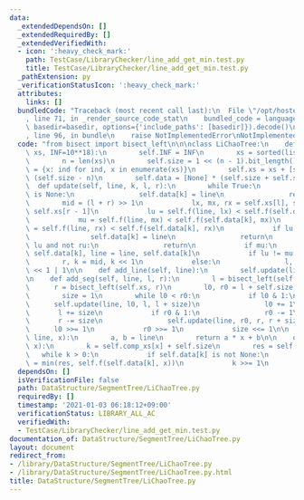 ```yaml
---
data:
  _extendedDependsOn: []
  _extendedRequiredBy: []
  _extendedVerifiedWith:
  - icon: ':heavy_check_mark:'
    path: TestCase/LibraryChecker/line_add_get_min.test.py
    title: TestCase/LibraryChecker/line_add_get_min.test.py
  _pathExtension: py
  _verificationStatusIcon: ':heavy_check_mark:'
  attributes:
    links: []
  bundledCode: "Traceback (most recent call last):\n  File \"/opt/hostedtoolcache/Python/3.9.1/x64/lib/python3.9/site-packages/onlinejudge_verify/documentation/build.py\"\
    , line 71, in _render_source_code_stat\n    bundled_code = language.bundle(stat.path,\
    \ basedir=basedir, options={'include_paths': [basedir]}).decode()\n  File \"/opt/hostedtoolcache/Python/3.9.1/x64/lib/python3.9/site-packages/onlinejudge_verify/languages/python.py\"\
    , line 96, in bundle\n    raise NotImplementedError\nNotImplementedError\n"
  code: "from bisect import bisect_left\n\n\nclass LiChaoTree:\n    def __init__(self,\
    \ xs, INF=10**18):\n        self.INF = INF\n        xs = sorted(list(set(xs)))\n\
    \        n = len(xs)\n        self.size = 1 << (n - 1).bit_length()\n        self.comp_xs\
    \ = {x: ind for ind, x in enumerate(xs)}\n        self.xs = xs + [self.INF] *\
    \ (self.size - n)\n        self.data = [None] * (self.size + self.size)\n\n  \
    \  def update(self, line, k, l, r):\n        while True:\n            if self.data[k]\
    \ is None:\n                self.data[k] = line\n                return\n    \
    \        mid = (l + r) >> 1\n            lx, mx, rx = self.xs[l], self.xs[mid],\
    \ self.xs[r - 1]\n            lu = self.f(line, lx) < self.f(self.data[k], lx)\n\
    \            mu = self.f(line, mx) < self.f(self.data[k], mx)\n            ru\
    \ = self.f(line, rx) < self.f(self.data[k], rx)\n            if lu and ru:\n \
    \               self.data[k] = line\n                return\n            if not\
    \ lu and not ru:\n                return\n            if mu:\n               \
    \ self.data[k], line = line, self.data[k]\n            if lu != mu:\n        \
    \        r, k = mid, k << 1\n            else:\n                l, k = mid, k\
    \ << 1 | 1\n\n    def add_line(self, line):\n        self.update(line, 1, 0, self.size)\n\
    \n    def add_seg(self, line, l, r):\n        l = bisect_left(self.xs, l)\n  \
    \      r = bisect_left(self.xs, r)\n        l0, r0 = l + self.size, r + self.size\n\
    \        size = 1\n        while l0 < r0:\n            if l0 & 1:\n          \
    \      self.update(line, l0, l, l + size)\n                l0 += 1\n         \
    \       l += size\n            if r0 & 1:\n                r0 -= 1\n         \
    \       r -= size\n                self.update(line, r0, r, r + size)\n      \
    \      l0 >>= 1\n            r0 >>= 1\n            size <<= 1\n\n    def f(self,\
    \ line, x):\n        a, b = line\n        return a * x + b\n\n    def min(self,\
    \ x):\n        k = self.comp_xs[x] + self.size\n        res = self.INF\n     \
    \   while k > 0:\n            if self.data[k] is not None:\n                res\
    \ = min(res, self.f(self.data[k], x))\n            k >>= 1\n        return res\n"
  dependsOn: []
  isVerificationFile: false
  path: DataStructure/SegmentTree/LiChaoTree.py
  requiredBy: []
  timestamp: '2021-01-03 06:18:12+09:00'
  verificationStatus: LIBRARY_ALL_AC
  verifiedWith:
  - TestCase/LibraryChecker/line_add_get_min.test.py
documentation_of: DataStructure/SegmentTree/LiChaoTree.py
layout: document
redirect_from:
- /library/DataStructure/SegmentTree/LiChaoTree.py
- /library/DataStructure/SegmentTree/LiChaoTree.py.html
title: DataStructure/SegmentTree/LiChaoTree.py
---
```

